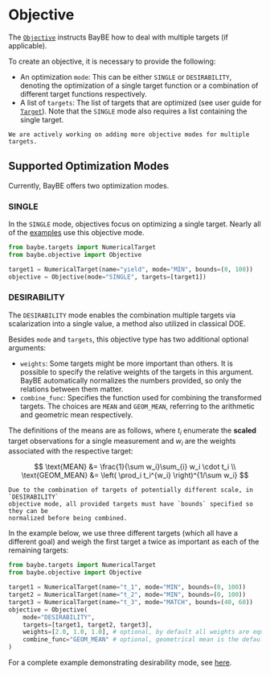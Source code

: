 # Objective

The [`Objective`](baybe.objective.Objective) instructs BayBE how to deal with multiple
targets (if applicable).

To create an objective, it is necessary to provide the following:
* An optimization `mode`: This can be either `SINGLE` or `DESIRABILITY`,
  denoting the optimization of a single target function or a combination of
  different target functions respectively.
* A list of `targets`: The list of targets that are optimized (see user guide for
  [`Target`](../../userguide/targets)). Note that the `SINGLE` mode also requires a
  list containing the single target.

```{note}
We are actively working on adding more objective modes for multiple targets.
```

## Supported Optimization Modes
Currently, BayBE offers two optimization modes.

### SINGLE
In the `SINGLE` mode, objectives focus on optimizing a single target. 
Nearly all of the [examples](../../examples/examples) use this objective mode.

```python
from baybe.targets import NumericalTarget
from baybe.objective import Objective

target1 = NumericalTarget(name="yield", mode="MIN", bounds=(0, 100))
objective = Objective(mode="SINGLE", targets=[target1])
```

### DESIRABILITY
The `DESIRABILITY` mode enables the combination multiple targets via scalarization 
into a single value, a method also utilized in classical DOE.

Besides `mode` and `targets`, this objective type has two additional optional arguments:
* `weights`: Some targets might be more important than others.
  It is possible to specify the relative weights of the targets in this argument.
  BayBE automatically normalizes the numbers provided, so only the relations between 
  them matter.
* `combine_func`: Specifies the function used for combining the transformed targets. 
  The choices are `MEAN` and `GEOM_MEAN`, referring to the arithmetic and 
  geometric mean respectively.

The definitions of the means are as follows, where $t_i$ enumerate the **scaled** target 
observations for a single measurement and $w_i$ are the weights associated with the 
respective target:

$$
\text{MEAN} &= \frac{1}{\sum w_i}\sum_{i} w_i \cdot t_i \\
\text{GEOM_MEAN} &= \left( \prod_i t_i^{w_i} \right)^{1/\sum w_i}
$$

```{attention}
Due to the combination of targets of potentially different scale, in `DESIRABILITY` 
objective mode, all provided targets must have `bounds` specified so they can be 
normalized before being combined.
```

In the example below, we use three different targets (which all have a different goal) 
and weigh the first target a twice as important as each of the remaining targets:
```python
from baybe.targets import NumericalTarget
from baybe.objective import Objective

target1 = NumericalTarget(name="t_1", mode="MIN", bounds=(0, 100))
target2 = NumericalTarget(name="t_2", mode="MIN", bounds=(0, 100))
target3 = NumericalTarget(name="t_3", mode="MATCH", bounds=(40, 60))
objective = Objective(
    mode="DESIRABILITY", 
    targets=[target1, target2, target3],
    weights=[2.0, 1.0, 1.0], # optional, by default all weights are equal
    combine_func="GEOM_MEAN" # optional, geometrical mean is the default
)
```

For a complete example demonstrating desirability mode, see [here](./../../examples/Multi_Target/desirability).